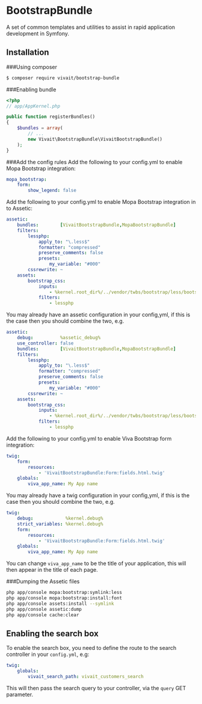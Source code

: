 BootstrapBundle
===============

A set of common templates and utilities to assist in rapid application development in Symfony.

Installation
------------
###Using composer
``` bash
$ composer require vivait/bootstrap-bundle
```

###Enabling bundle
``` php
<?php
// app/AppKernel.php

public function registerBundles()
{
    $bundles = array(
        // ...
        new Vivait\BootstrapBundle\VivaitBootstrapBundle()
    );
}
```

###Add the config rules
Add the following to your config.yml to enable Mopa Bootstrap integration:
```yaml
mopa_bootstrap:
    form:
        show_legend: false
```

Add the following to your config.yml to enable Mopa Bootstrap integration in to Assetic:
```yaml
assetic:
    bundles:        [VivaitBootstrapBundle,MopaBootstrapBundle]
    filters:
        lessphp:
            apply_to: "\.less$"
            formatter: "compressed"
            preserve_comments: false
            presets:
                my_variable: "#000"
        cssrewrite: ~
    assets:
        bootstrap_css:
            inputs:
                - %kernel.root_dir%/../vendor/twbs/bootstrap/less/bootstrap.less
            filters:
                - lessphp
```

You may already have an assetic configuration in your config,yml, if this is the case then you should combine the two, e.g.
```yaml
assetic:
    debug:          %assetic_debug%
    use_controller: false
    bundles:        [VivaitBootstrapBundle,MopaBootstrapBundle]
    filters:
        lessphp:
            apply_to: "\.less$"
            formatter: "compressed"
            preserve_comments: false
            presets:
                my_variable: "#000"
        cssrewrite: ~
    assets:
        bootstrap_css:
            inputs:
                - %kernel.root_dir%/../vendor/twbs/bootstrap/less/bootstrap.less
            filters:
                - lessphp
```

Add the following to your config.yml to enable Viva Bootstrap form integration:
```yaml
twig:
    form:
        resources:
            - 'VivaitBootstrapBundle:Form:fields.html.twig'
    globals:
        viva_app_name: My App name
```

You may already have a twig configuration in your config,yml, if this is the case then you should combine the two, e.g.
```yaml
twig:
    debug:            %kernel.debug%
    strict_variables: %kernel.debug%
    form:
        resources:
            - 'VivaitBootstrapBundle:Form:fields.html.twig'
    globals:
        viva_app_name: My App name
```

You can change ```viva_app_name``` to be the title of your application, this will then appear in the title of each page.

###Dumping the Assetic files
```bash
php app/console mopa:bootstrap:symlink:less
php app/console mopa:bootstrap:install:font
php app/console assets:install --symlink
php app/console assetic:dump
php app/console cache:clear
```

## Enabling the search box
To enable the search box, you need to define the route to the search controller in your ```config.yml```, e.g:
```yaml
twig:
    globals:
        vivait_search_path: vivait_customers_search
```

This will then pass the search query to your controller, via the ```query``` GET parameter.
